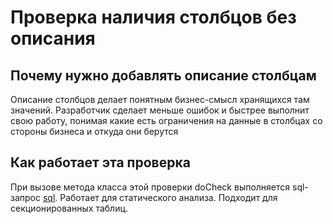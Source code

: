 # Проверка наличия столбцов без описания

## Почему нужно добавлять описание столбцам
Описание столбцов делает понятным бизнес-смысл хранящихся там значений. Разработчик сделает меньше ошибок и быстрее выполнит свою работу, понимая какие есть ограничения на данные в столбцах со стороны бизнеса и откуда они берутся

## Как работает эта проверка
При вызове метода класса этой проверки doCheck выполняется sql-запрос [sql](https://github.com/mfvanek/pg-index-health-sql/blob/master/sql/columns_without_description.sql).
Работает для статического анализа.
Подходит для секционированных таблиц.
